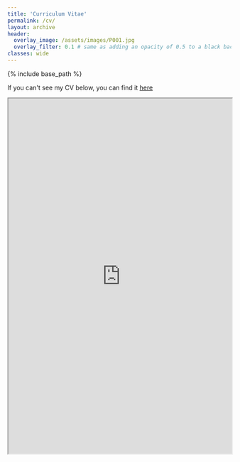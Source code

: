 ```yaml
---
title: 'Curriculum Vitae'
permalink: /cv/
layout: archive
header:
  overlay_image: /assets/images/P001.jpg
  overlay_filter: 0.1 # same as adding an opacity of 0.5 to a black background
classes: wide
---
```


{% include base_path %}

If you can't see my CV below, you can find it [here](https://carlasrebot.github.io/CSrebot.github.io/assets/files/cv_srebot.pdf)

<iframe src="https://carlasrebot.github.io/CSrebot.github.io/assets/files/cv_srebot.pdf" width="100%" height="800px">    </iframe>

